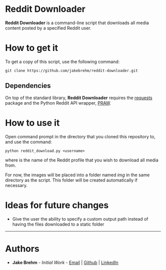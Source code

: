 # Reddit Downloader

**Reddit Downloader** is a command-line script that downloads all media content posted by a specified Reddit user.

# How to get it

To get a copy of this script, use the following command:
```
git clone https://github.com/jakebrehm/reddit-downloader.git
```

## Dependencies

On top of the standard library, **Reddit Downloader** requires the [requests](https://github.com/psf/requests) package and the Python Reddit API wrapper, [PRAW](https://github.com/praw-dev/praw).

# How to use it

Open command prompt in the directory that you cloned this repository to, and use the command:
```
python reddit_download.py <username>
```
where *<username>* is the name of the Reddit profile that you wish to download all media from.

For now, the images will be placed into a folder named *img* in the same directory as the script. This folder will be created automatically if necessary.

# Ideas for future changes
- Give the user the ability to specify a custom output path instead of having the files downloaded to a static folder

---

# Authors
- **Jake Brehm** - *Initial Work* - [Email](mailto:jbrehm@tactair.com) | [Github](http://github.com/jakebrehm) | [LinkedIn](http://linkedin.com/in/jacobbrehm)